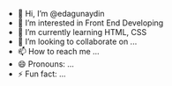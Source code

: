 - 👋 Hi, I’m @edagunaydin
- 👀 I’m interested in Front End Developing
- 🌱 I’m currently learning HTML, CSS
- 💞️ I’m looking to collaborate on ...
- 📫 How to reach me ...
- 😄 Pronouns: ...
- ⚡ Fun fact: ...

<!---
edagunaydin/edagunaydin is a ✨ special ✨ repository because its `README.md` (this file) appears on your GitHub profile.
You can click the Preview link to take a look at your changes.
--->
